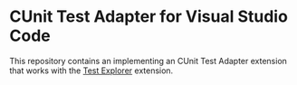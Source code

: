 # CUnit Test Adapter for Visual Studio Code

This repository contains an implementing an CUnit Test Adapter extension that works with the
[Test Explorer](https://marketplace.visualstudio.com/items?itemName=hbenl.vscode-test-explorer) extension.
